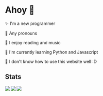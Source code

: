 <h1> Ahoy 🌚 </h1>


 <p> ✨ I'm a new programmer </p>
 <p> 🔮 Any pronouns
 <p> 👀 I enjoy reading and music </p>
 <p> 🌱 I'm currently learning Python and Javascript </p>
 <p> 🎉 I don't know how to use this website well :D </p>



<h2> Stats </h2>

<a href="https://github.com/anuraghazra/github-readme-stats">
  <img align="left" src="https://github-readme-stats.vercel.app/api?username=groovyrae&show_icons=true&theme=outrun&title_color=ffd83e&icon_color=ff55ff&hide=prs" />
</a> 
<a href="https://git.io/streak-stats">
  <img align="left" src="https://github-readme-streak-stats.herokuapp.com/?user=groovyrae&background=141439&currStreakNum=ffd83e&sideNums=ffd83e&currStreakLabel=8080ff&sideLabels=8080ff&dates=ff55ff" />
</a>
<a href="https://github.com/anuraghazra/github-readme-stats"> 
  <img clear="left" src="https://github-readme-stats.vercel.app/api/top-langs/?username=groovyrae&theme=outrun&title_color=ffd83e&text_color=ff55ff">
</a>

 
 
 
<!---
groovyrae/groovyrae is a ✨ special ✨ repository because its `README.md` (this file) appears on your GitHub profile.
You can click the Preview link to take a look at your changes.


--->
